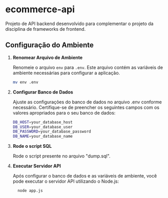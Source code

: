# ecommerce-api

Projeto de API backend desenvolvido para complementar o projeto da disciplina de frameworks de frontend.

## Configuração do Ambiente

1. **Renomear Arquivo de Ambiente**

   Renomeie o arquivo `env` para `.env`. Este arquivo contém as variáveis de ambiente necessárias para configurar a aplicação.

   ```bash
   mv env .env

2. **Configurar Banco de Dados**

   Ajuste as configurações do banco de dados no arquivo .env conforme necessário. Certifique-se de preencher os seguintes campos com os valores apropriados para o seu banco de dados:

   ```bash
   DB_HOST=your_database_host
   DB_USER=your_database_user
   DB_PASSWORD=your_database_password
   DB_NAME=your_database_name
   ```

3. **Rode o script SQL**

   Rode o script presente no arquivo "dump.sql".

4. **Executar Servidor API**

   Após configurar o banco de dados e as variáveis de ambiente, você pode executar o servidor API utilizando o Node.js:
   ```bash
     node app.js
